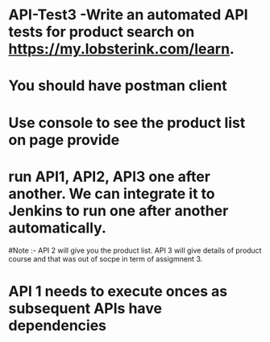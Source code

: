 # API-Test3 -Write an automated API tests for product search on https://my.lobsterink.com/learn.
# You should have postman client
# Use console to see the product list on page provide
# run API1, API2, API3 one after another. We can integrate it to Jenkins to run one after another automatically.
#Note :- API 2 will give you the product list. API 3 will give details of product course and that was out of socpe in term of assigmnent 3.
# API 1 needs to execute onces as subsequent APIs have dependencies  
